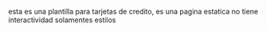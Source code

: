 esta es una plantilla para tarjetas de credito, es una pagina estatica no tiene interactividad solamentes estilos
